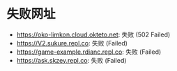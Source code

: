 # 失败网址
- https://oko-limkon.cloud.okteto.net: 失败 (502
Failed)
- https://V2.sukure.repl.co: 失败 (Failed)
- https://game-example.rdianc.repl.co: 失败 (Failed)
- https://ask.skzey.repl.co: 失败 (Failed)
